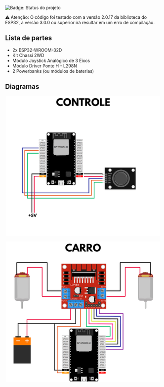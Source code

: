 ![Badge: Status do projeto](https://img.shields.io/badge/status-em%20desenvolvimento-yellow)

⚠️ Atenção: O código foi testado com a versão 2.0.17 da biblioteca do ESP32, a versão 3.0.0 ou superior irá resultar em um erro de compilação.

## Lista de partes

- 2x ESP32-WROOM-32D
- Kit Chassi 2WD
- Módulo Joystick Analógico de 3 Eixos
- Módulo Driver Ponte H - L298N
- 2 Powerbanks (ou módulos de baterias)

## Diagramas
<p align="center">
    <img src="Imagens/CONTROLE.png" alt="drawing" width="500"/>
</p>

<p align="center">
    <img src="Imagens/CARRO.png" alt="drawing" width="500"/>
</p>